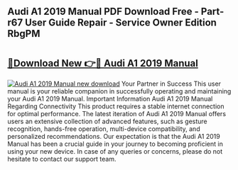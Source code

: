 ## Audi A1 2019 Manual PDF Download Free - Part-r67 User Guide Repair - Service Owner Edition RbgPM

# <h2><a href="http://cf20543.oget.top/?id=Audi+A1+2019+Manual">🔗Download New 👉🔴 Audi A1 2019 Manual</a></h2>

[![Audi A1 2019 Manual new download](https://i.imgur.com/5g1atiW.png)](http://cf20543.oget.top/?id=Audi+A1+2019+Manual)
Your Partner in Success This user manual is your reliable companion in successfully operating and maintaining your Audi A1 2019 Manual. Important Information Audi A1 2019 Manual Regarding Connectivity This product requires a stable internet connection for optimal performance. The latest iteration of Audi A1 2019 Manual offers users an extensive collection of advanced features, such as gesture recognition, hands-free operation, multi-device compatibility, and personalized recommendations. Our expectation is that the Audi A1 2019 Manual has been a crucial guide in your journey to becoming proficient in using your new device. In case of any queries or concerns, please do not hesitate to contact our support team.
